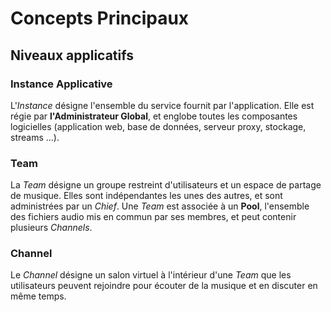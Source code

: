 # Concepts Principaux
## Niveaux applicatifs
### Instance Applicative
L'_Instance_ désigne l'ensemble du service fournit par l'application. Elle est régie par **l'Administrateur Global**, et englobe toutes les composantes logicielles (application web, base de données, serveur proxy, stockage, streams ...).

### Team
La _Team_ désigne un groupe restreint d'utilisateurs et un espace de partage de musique. Elles sont indépendantes les unes des autres, et sont administrées par un _Chief_. Une _Team_ est associée à un **Pool**, l'ensemble des fichiers audio mis en commun par ses membres, et peut contenir plusieurs _Channels_.

### Channel
Le _Channel_ désigne un salon virtuel à l'intérieur d'une _Team_ que les utilisateurs peuvent rejoindre pour écouter de la musique et en discuter en même temps.

